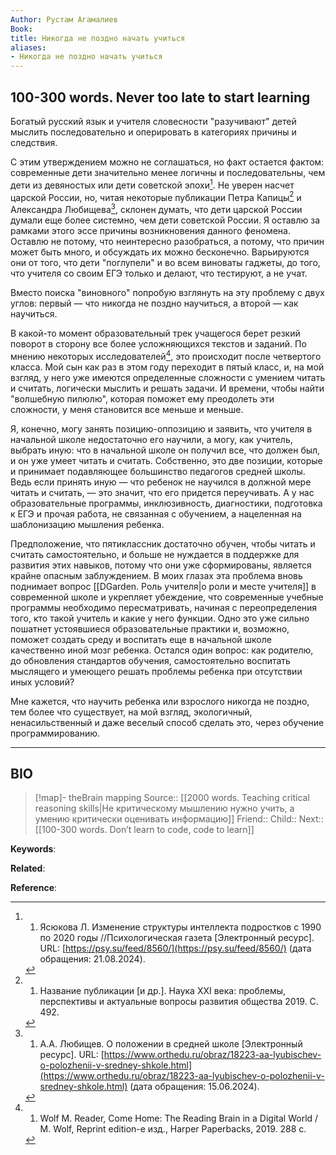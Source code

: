 ```yaml
---
Author: Рустам Агамалиев
Book: 
title: Никогда не поздно начать учиться
aliases:
- Никогда не поздно начать учиться
---
```

## 100-300 words. Never too late to start learning

Богатый русский язык и учителя словесности "разучивают" детей мыслить последовательно и оперировать в категориях причины и следствия.

С этим утверждением можно не соглашаться, но факт остается фактом: современные дети значительно менее логичны и последовательны, чем дети из девяностых или дети советской эпохи[^1]. Не уверен насчет царской России, но, читая некоторые публикации Петра Капицы[^2] и Александра Любищева[^3], склонен думать, что дети царской России думали еще более системно, чем дети советской России. Я оставлю за рамками этого эссе причины возникновения данного феномена. Оставлю не потому, что неинтересно разобраться, а потому, что причин может быть много, и обсуждать их можно бесконечно. Варьируются они от того, что дети "поглупели" и во всем виноваты гаджеты, до того, что учителя со своим ЕГЭ только и делают, что тестируют, а не учат.

Вместо поиска "виновного" попробую взглянуть на эту проблему с двух углов: первый — что никогда не поздно научиться, а второй — как научиться.

В какой-то момент образовательный трек учащегося берет резкий поворот в сторону все более усложняющихся текстов и заданий. По мнению некоторых исследователей[^4], это происходит после четвертого класса. Мой сын как раз в этом году переходит в пятый класс, и, на мой взгляд, у него уже имеются определенные сложности с умением читать и считать, логически мыслить и решать задачи. И времени, чтобы найти "волшебную пилюлю", которая поможет ему преодолеть эти сложности, у меня становится все меньше и меньше.

Я, конечно, могу занять позицию-оппозицию и заявить, что учителя в начальной школе недостаточно его научили, а могу, как учитель, выбрать иную: что в начальной школе он получил все, что должен был, и он уже умеет читать и считать. Собственно, это две позиции, которые и принимает подавляющее большинство педагогов средней школы. Ведь если принять иную — что ребенок не научился в должной мере читать и считать, — это значит, что его придется переучивать. А у нас образовательные программы, инклюзивность, диагностики, подготовка к ЕГЭ и прочая работа, не связанная с обучением, а нацеленная на шаблонизацию мышления ребенка.

Предположение, что пятиклассник достаточно обучен, чтобы читать и считать самостоятельно, и больше не нуждается в поддержке для развития этих навыков, потому что они уже сформированы, является крайне опасным заблуждением. В моих глазах эта проблема вновь поднимает вопрос [[DGarden. Роль учителя|о роли и месте учителя]] в современной школе и укрепляет убеждение, что современные учебные программы необходимо пересматривать, начиная с переопределения того, кто такой учитель и какие у него функции. Одно это уже сильно пошатнет устоявшиеся образовательные практики и, возможно, поможет создать среду и воспитать еще в начальной школе качественно иной мозг ребенка. Остался один вопрос: как родителю, до обновления стандартов обучения, самостоятельно воспитать мыслящего и умеющего решать проблемы ребенка при отсутствии иных условий?

Мне кажется, что научить ребенка или взрослого никогда не поздно, тем более что существует, на мой взгляд, экологичный, ненасильственный и даже веселый способ сделать это, через обучение программированию.

***
## BIO
> [!map]- theBrain mapping
> Source:: [[2000 words. Teaching critical reasoning skills|Не критическому мышлению нужно учить, а умению критически оценивать информацию]]
> Friend::
> Child::
> Next:: [[100-300 words. Don’t learn to code, code to learn]]

**Keywords**:

**Related**:

**Reference**: 

[^1]: 1. Ясюкова Л. Изменение структуры интеллекта подростков с 1990 по 2020 годы //Психологическая газета [Электронный ресурс]. URL: [https://psy.su/feed/8560/](https://psy.su/feed/8560/) (дата обращения: 21.08.2024).
[^2]: 1. Название публикации [и др.]. Наука XXI века: проблемы, перспективы и актуальные вопросы развития общества 2019. C. 492.
[^3]: 1. А.А. Любищев. О положении в средней школе [Электронный ресурс]. URL: [https://www.orthedu.ru/obraz/18223-aa-lyubischev-o-polozhenii-v-sredney-shkole.html](https://www.orthedu.ru/obraz/18223-aa-lyubischev-o-polozhenii-v-sredney-shkole.html) (дата обращения: 15.06.2024).
[^4]: 1. Wolf M. Reader, Come Home: The Reading Brain in a Digital World / M. Wolf, Reprint edition-е изд., Harper Paperbacks, 2019. 288 c.